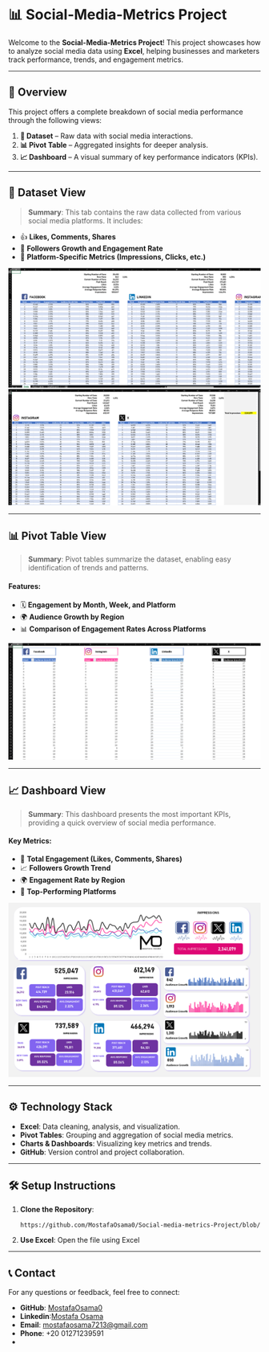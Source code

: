 # 📊 **Social-Media-Metrics Project**  

Welcome to the **Social-Media-Metrics Project**! This project showcases how to analyze social media data using **Excel**, helping businesses and marketers track performance, trends, and engagement metrics.  

---

## 📝 **Overview**  

This project offers a complete breakdown of social media performance through the following views:  
1. **📁 Dataset** – Raw data with social media interactions.  
2. **📊 Pivot Table** – Aggregated insights for deeper analysis.  
3. **📈 Dashboard** – A visual summary of key performance indicators (KPIs).  

---

## **📁 Dataset View**  
> **Summary**: This tab contains the raw data collected from various social media platforms. It includes:  
 
- 👍 **Likes, Comments, Shares**  
- 👥 **Followers Growth and Engagement Rate**  
- 📲 **Platform-Specific Metrics (Impressions, Clicks, etc.)**  

![Dataset](https://github.com/MostafaOsama0/Social-media-metrics-Project/blob/main/Images/Screenshot%202024-10-16%20180059.png)  
![Dataset](https://github.com/MostafaOsama0/Social-media-metrics-Project/blob/main/Images/Screenshot%202024-10-16%20180123.png)  

---

## **📊 Pivot Table View**  
> **Summary**: Pivot tables summarize the dataset, enabling easy identification of trends and patterns.  

#### **Features**:  
- 🗓️ **Engagement by Month, Week, and Platform**   
- 🌍 **Audience Growth by Region**  
- 📊 **Comparison of Engagement Rates Across Platforms**  

![Pivot Table](https://github.com/MostafaOsama0/Social-media-metrics-Project/blob/main/Images/Screenshot%202024-10-16%20180137.png)  

---

## **📈 Dashboard View**  
> **Summary**: This dashboard presents the most important KPIs, providing a quick overview of social media performance.  

#### **Key Metrics**:  
- 🧾 **Total Engagement (Likes, Comments, Shares)**  
- 📈 **Followers Growth Trend**  
- 🌍 **Engagement Rate by Region**  
- 🏅 **Top-Performing Platforms**  

![Dashboard](https://github.com/MostafaOsama0/Social-media-metrics-Project/blob/main/Images/Social-Media-Metrics%20Dashboard.png)  

---

## ⚙️ **Technology Stack**  
- **Excel**: Data cleaning, analysis, and visualization.  
- **Pivot Tables**: Grouping and aggregation of social media metrics.  
- **Charts & Dashboards**: Visualizing key metrics and trends.  
- **GitHub**: Version control and project collaboration.  

---

## 🛠️ **Setup Instructions**  
1. **Clone the Repository**:  
   ```bash
   https://github.com/MostafaOsama0/Social-media-metrics-Project/blob/main/Social-Media-Metrics%20Project.xlsx
2. **Use Excel**: Open the file using Excel

---
## 📞 Contact  
For any questions or feedback, feel free to connect:
- **GitHub**: [MostafaOsama0](https://github.com/MostafaOsama0)
- **Linkedin**:[Mostafa Osama](https://www.linkedin.com/in/mustafaosama0)
- **Email**: mostafaosama7213@gmail.com
- **Phone**: +20 01271239591
- 
   
